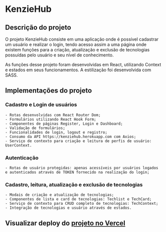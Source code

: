 # KenzieHub

## Descrição do projeto

O projeto KenzieHub consiste em uma aplicação onde é possível cadastrar um usuário e realizar o login, tendo acesso assim a uma página onde existem funções para a criação, atualização e exclusão de tecnologias possuídas pelo usuário e seu nível de conhecimento.

As funções desse projeto foram desenvolvidas em React, utilizando Context e estados em seus funcionamentos. A estilização foi desenvolvida com SASS.


## Implementações do projeto

### Cadastro e Login de usuários
    - Rotas desenvolvidas com React Router Dom;
    - Formulários utilizando React Hook Form;
    - Componentes de páginas Register, Login e Dashboard;
    - Validação de formulários;
    - Funcionalidades de login, logout e registro;
    - Consumo da API https://kenziehub.herokuapp.com com Axios;
    - Serviço de contexto para criação e leitura de perfis de usuário: UserContext.

### Autenticação
    - Rotas de usuário protegidas: apenas acessíveis por usuários logados e autenticados através de TOKEN fornecido na realização do login; 

### Cadastro, leitura, atualização e exclusão de tecnologias
    - Modais de criação e atualização de tecnologias;
    - Componentes de lista e card de tecnologias: Techlist e TechCard;
    - Serviço de contexto para CRUD completo de tecnologias: TechContext;
    - Integração de tecnologias e usuário através de estados.


## Visualizar deploy do [projeto no Vercel](https://kenziehub-gabriel-zarpellon.vercel.app/)
